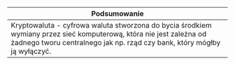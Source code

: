 | Podsumowanie |
| ------------ |
| Kryptowaluta - cyfrowa waluta stworzona do bycia środkiem wymiany przez sieć komputerową, która nie jest zależna od żadnego tworu centralnego jak np. rząd czy bank, który mógłby ją wyłączyć.|